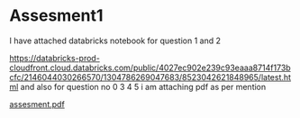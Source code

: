 # Assesment1
I have attached databricks notebook for question 1 and 2

https://databricks-prod-cloudfront.cloud.databricks.com/public/4027ec902e239c93eaaa8714f173bcfc/2146044030266570/1304786269047683/8523042621848965/latest.html
and also for question no 0 3 4 5 i am attaching pdf as per mention

[assesment.pdf](https://github.com/Madhuriak/Assesment1/files/13486652/assesment.pdf)
